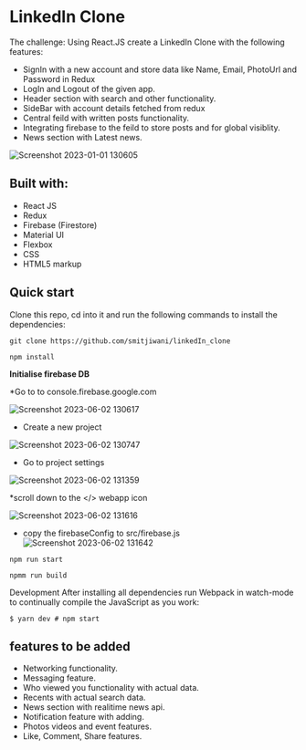 # LinkedIn Clone

The challenge:
Using React.JS create a LinkedIn Clone with the following features:

* SignIn with a new account and store data like Name, Email, PhotoUrl and Password in Redux
* LogIn and Logout of the given app.
* Header section with search and other functionality.
* SideBar with account details fetched from redux
* Central feild with written posts functionality.
* Integrating firebase to the feild to store posts and for global visiblity.
* News section with Latest news.



![Screenshot 2023-01-01 130605](https://user-images.githubusercontent.com/78549024/210163932-9ab32272-083b-4da8-bddf-ecb624df52fd.png)



## Built with:
* React JS
* Redux
* Firebase (Firestore)
* Material UI
* Flexbox
* CSS
* HTML5 markup

## Quick start
Clone this repo, cd into it and run the following commands to install the dependencies:

```
git clone https://github.com/smitjiwani/linkedIn_clone
```
```
npm install
```

**Initialise firebase DB**

*Go to to console.firebase.google.com

![Screenshot 2023-06-02 130617](https://github.com/smitjiwani/linkedIn_clone/assets/78549024/1b1ac2a3-4bb4-4e28-af4a-d6aeee13c67f)

* Create a new project

![Screenshot 2023-06-02 130747](https://github.com/smitjiwani/linkedIn_clone/assets/78549024/8286a9fc-fcf5-4beb-92fc-74df7528a3d7)

* Go to project settings

![Screenshot 2023-06-02 131359](https://github.com/smitjiwani/linkedIn_clone/assets/78549024/df471e5b-e894-402d-94b3-804edc1a636b)

*scroll down to the </> webapp icon

![Screenshot 2023-06-02 131616](https://github.com/smitjiwani/linkedIn_clone/assets/78549024/add16c18-c493-4dcd-8ee3-2cac69f65f6f)

* copy the firebaseConfig to src/firebase.js
![Screenshot 2023-06-02 131642](https://github.com/smitjiwani/linkedIn_clone/assets/78549024/ba3c2257-e76a-4891-9e1c-1d84fdb80d08)




```
npm run start
``` 
```
npmm run build
```
Development
After installing all dependencies run Webpack in watch-mode to continually compile the JavaScript as you work:

```
$ yarn dev # npm start
```

## features to be added

* Networking functionality.
* Messaging feature.
* Who viewed you functionality with actual data.
* Recents with actual search data.
* News section with realitime news api.
* Notification feature with adding.
* Photos videos and event features.
* Like, Comment, Share features.
